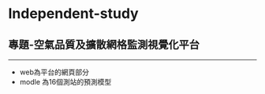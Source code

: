 # Independent-study
## 專題-空氣品質及擴散網格監測視覺化平台

_________________________________
* web為平台的網頁部分
* modle 為16個測站的預測模型
